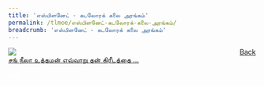 ```yaml
---
title: 'எஸ்பிளனேட் - கடலோரக் கலை அரங்கம்'
permalink: /tlmoe/எஸ்பிளனேட்-கடலோரக்-கலை-அரங்கம்/
breadcrumb: 'எஸ்பிளனேட் - கடலோரக் கலை அரங்கம்'
---
```

<a href="/gallery/தமிழ்மொழிக்-காட்சிக்கூடம்-e/community-partners2/" style="float:right;">Back</a>
 <img src="/images/Esplanade-Tamil.jpg"> <br/>
<a href="https://www.esplanade.com/offstage/schools/learn/how-sang-nila-utama-lost-his-crown?sc_lang=ta-IN" target="_blank"> சங் நீலா உத்தமன் எவ்வாறு தன் கிரீடத்தை …
</a>
<div class="btntop"><a href="#top" style="text-decoration:none;"><span style="color:white"><b>Top</b></span></a></div>
